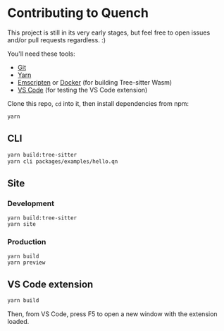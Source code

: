# Contributing to Quench

This project is still in its very early stages, but feel free to open issues
and/or pull requests regardless. :)

You'll need these tools:

- [Git][]
- [Yarn][]
- [Emscripten][] or [Docker][] (for building Tree-sitter Wasm)
- [VS Code][] (for testing the VS Code extension)

Clone this repo, `cd` into it, then install dependencies from npm:

```sh
yarn
```

## CLI

```sh
yarn build:tree-sitter
yarn cli packages/examples/hello.qn
```

## Site

### Development

```
yarn build:tree-sitter
yarn site
```

### Production

```
yarn build
yarn preview
```

## VS Code extension

```sh
yarn build
```

Then, from VS Code, press F5 to open a new window with the extension loaded.

[docker]: https://docs.docker.com/get-docker/
[emscripten]: https://emscripten.org/docs/getting_started/downloads.html
[git]: https://git-scm.com/downloads
[vs code]: https://code.visualstudio.com/download
[yarn]: https://classic.yarnpkg.com/lang/en/docs/install/
